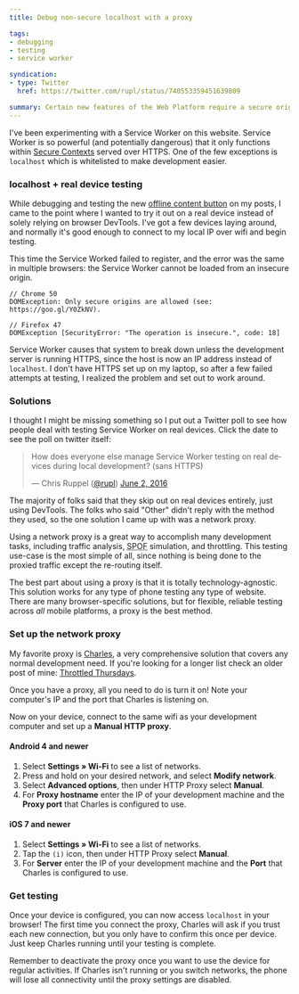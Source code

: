 ```yaml
---
title: Debug non-secure localhost with a proxy

tags:
- debugging
- testing
- service worker

syndication:
- type: Twitter
  href: https://twitter.com/rupl/status/740553359451639809

summary: Certain new features of the Web Platform require a secure origin, complicating local development and testing. Use a network proxy to make testing localhost on real devices easy!
---
```


I've been experimenting with a Service Worker on this website. Service Worker is so powerful (and potentially dangerous) that it only functions within [Secure Contexts](https://www.w3.org/TR/secure-contexts/) served over HTTPS. One of the few exceptions is `localhost` which is whitelisted to make development easier.

### localhost + real device testing

While debugging and testing the new [offline content button](https://chrisruppel.com/blog/service-worker-offline-content/) on my posts, I came to the point where I wanted to try it out on a real device instead of solely relying on browser DevTools. I've got a few devices laying around, and normally it's good enough to connect to my local IP over wifi and begin testing.

This time the Service Worked failed to register, and the error was the same in multiple browsers: the Service Worker cannot be loaded from an insecure origin.

```
// Chrome 50
DOMException: Only secure origins are allowed (see: https://goo.gl/Y0ZkNV).

// Firefox 47
DOMException [SecurityError: "The operation is insecure.", code: 18]
```


Service Worker causes that system to break down unless the development server is running HTTPS, since the host is now an IP address instead of `localhost`. I don't have HTTPS set up on my laptop, so after a few failed attempts at testing, I realized the problem and set out to work around.


### Solutions

I thought I might be missing something so I put out a Twitter poll to see how people deal with testing Service Worker on real devices. Click the date to see the poll on twitter itself:

<blockquote class="twitter-tweet" data-lang="en"><p lang="en" dir="ltr">How does everyone else manage Service Worker testing on real devices during local development? (sans HTTPS)</p><p>&mdash; Chris Ruppel (<a href="https://twitter.com/rupl">@rupl</a>) <a href="https://twitter.com/rupl/status/738164517599739909">June 2, 2016</a></p></blockquote>

The majority of folks said that they skip out on real devices entirely, just using DevTools. The folks who said "Other" didn't reply with the method they used, so the one solution I came up with was a network proxy.

Using a network proxy is a great way to accomplish many development tasks, including traffic analysis, <abbr title="Single point of failure">SPOF</abbr> simulation, and throttling. This testing use-case is the most simple of all, since nothing is being done to the proxied traffic except the re-routing itself.

The best part about using a proxy is that it is totally technology-agnostic. This solution works for any type of phone testing any type of website. There are many browser-specific solutions, but for flexible, reliable testing across _all_ mobile platforms, a proxy is the best method.

### Set up the network proxy

My favorite proxy is [Charles](https://www.charlesproxy.com/), a very comprehensive solution that covers any normal development need. If you're looking for a longer list check an older post of mine: [Throttled Thursdays](https://fourkitchens.com/blog/article/throttled-thursdays).

Once you have a proxy, all you need to do is turn it on! Note your computer's IP and the port that Charles is listening on.

Now on your device, connect to the same wifi as your development computer and set up a **Manual HTTP proxy**.

#### Android 4 and newer

1. Select **Settings » Wi-Fi** to see a list of networks.
2. Press and hold on your desired network, and select **Modify network**.
3. Select **Advanced options**, then under HTTP Proxy select **Manual**.
4. For **Proxy hostname** enter the IP of your development machine and the **Proxy port** that Charles is configured to use.

#### iOS 7 and newer

1. Select **Settings » Wi-Fi** to see a list of networks.
2. Tap the `(i)` icon, then under HTTP Proxy select **Manual**.
3. For **Server** enter the IP of your development machine and the **Port** that Charles is configured to use.

### Get testing

Once your device is configured, you can now access `localhost` in your browser! The first time you connect the proxy, Charles will ask if you trust each new connection, but you only have to confirm this once per device. Just keep Charles running until your testing is complete.

<aside class="warning">
<p>Remember to deactivate the proxy once you want to use the device for regular activities. If Charles isn't running or you switch networks, the phone will lose all connectivity until the proxy settings are disabled.</p>
</aside>
